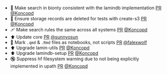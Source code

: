 - 🎨 Make search in bionty consistent with the lamindb implementation [PR](https://github.com/laminlabs/lamindb/pull/2205) [@Koncopd](https://github.com/Koncopd)
- 💚 Ensure storage records are deleted for tests with create-s3 [PR](https://github.com/laminlabs/lamindb-setup/pull/903) [@Koncopd](https://github.com/Koncopd)
- 🩹 Make search rules the same across all systems [PR](https://github.com/laminlabs/lamindb/pull/2199) [@Koncopd](https://github.com/Koncopd)
- ⬆️ Update core [PR](https://github.com/laminlabs/lamindb/pull/2197) [@sunnyosun](https://github.com/sunnyosun)
- 🚸 Mark `.qmd` & `.Rmd` files as notebooks, not scripts [PR](https://github.com/laminlabs/lamindb/pull/2196) [@falexwolf](https://github.com/falexwolf)
- ⬆️ Upgrade lamin-utils [PR](https://github.com/laminlabs/lamindb/pull/2195) [@Koncopd](https://github.com/Koncopd)
- ⬆️ Upgrade lamindb-setup [PR](https://github.com/laminlabs/lamindb/pull/2194) [@Koncopd](https://github.com/Koncopd)
- 🔇 Suppress hf filesystem warning due to not being explicitly implemented in upath [PR](https://github.com/laminlabs/lamindb-setup/pull/902) [@Koncopd](https://github.com/Koncopd)

